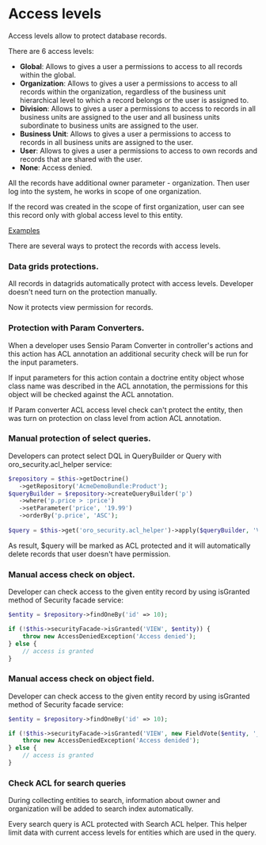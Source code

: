 Access levels
========

Access levels allow to protect database records.

There are 6 access levels:

 - **Global**: Allows to gives a user a permissions to access to all records within the global.
 - **Organization**: Allows to gives a user a permissions to access to all records within the organization, regardless of the business unit hierarchical level to which a record belongs or the user is assigned to.
 - **Division**: Allows to gives a user a permissions to access to records in all business units are assigned to the user and all business units subordinate to business units are assigned to the user.
 - **Business Unit**: Allows to gives a user a permissions to access to records in all business units are assigned to the user.
 - **User**: Allows to gives a user a permissions to access to own records and records that are shared with the user.
 - **None**: Access denied.

 All the records have additional owner parameter - organization. Then user log into the system, he works in scope of one organization.

 If the record was created in the scope of first organization, user can see this record only with global access level to this entity.

[Examples](./examples.md)
  
There are several ways to protect the records with access levels.

### Data grids protections.

All records in datagrids automatically protect with access levels. Developer doesn't need turn on the protection manually.

Now it protects view permission for records.

### Protection with Param Converters.

When a developer uses Sensio Param Converter in controller's actions and this action has ACL annotation an additional security check will be run for the input parameters.

If input parameters for this action contain a doctrine entity object whose class name was described in the ACL annotation, the permissions for this object will be checked against the ACL annotation.

If Param converter ACL access level check can't protect the entity, then was turn on protection on class level from action ACL annotation.

### Manual protection of select queries.

Developers can protect select DQL in QueryBuilder or Query with oro_security.acl_helper service:

``` php
$repository = $this->getDoctrine()
   ->getRepository('AcmeDemoBundle:Product');
$queryBuilder = $repository->createQueryBuilder('p')
   ->where('p.price > :price')
   ->setParameter('price', '19.99')
   ->orderBy('p.price', 'ASC');
   
$query = $this->get('oro_security.acl_helper')->apply($queryBuilder, 'VIEW');
```

As result, $query will be marked as ACL protected and it will automatically delete records that user doesn't have permission.

### Manual access check on object.

Developer can check access to the given entity record by using isGranted method of Security facade service:

``` php
$entity = $repository->findOneBy('id' => 10);

if (!$this->securityFacade->isGranted('VIEW', $entity)) {
    throw new AccessDeniedException('Access denied');
} else {
    // access is granted
}  
```

### Manual access check on object field.

Developer can check access to the given entity record by using isGranted method of Security facade service:

``` php
$entity = $repository->findOneBy('id' => 10);

if (!$this->securityFacade->isGranted('VIEW', new FieldVote($entity, '_field_name_'))) {
    throw new AccessDeniedException('Access denided');
} else {
    // access is granted
}  
```

### Check ACL for search queries

During collecting entities to search, information about owner and organization will be added to search index automatically.

Every search query is ACL protected with Search ACL helper. This helper limit data with current access levels for entities which are used in the query.
